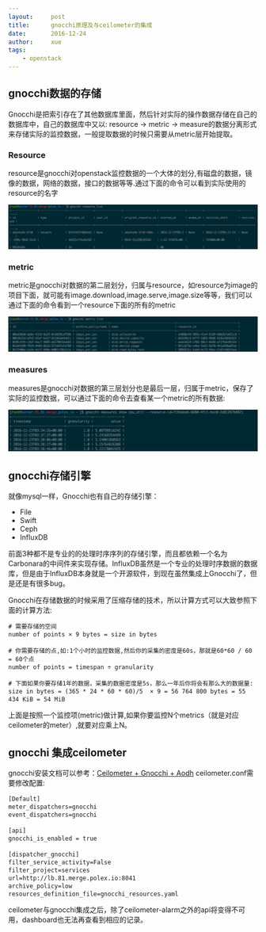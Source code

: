 ```yaml
---
layout:     post
title:      gnocchi原理及与ceilometer的集成
date:       2016-12-24
author:     xue
tags:
    - openstack
---
```


## gnocchi数据的存储

Gnocchi是把索引存在了其他数据库里面，然后针对实际的操作数据存储在自己的数据库中，自己的数据库中又以:  resource -> metric -> measure的数据分离形式来存储实际的监控数据，一般提取数据的时候只需要从metric层开始提取。

### Resource
resource是gnocchi对openstack监控数据的一个大体的划分,有磁盘的数据，镜像的数据，网络的数据，接口的数据等等.通过下面的命令可以看到实际使用的resource的名字

![](/img/gnocchi/gnocchi-resource-list.png)

### metric
metric是gnocchi对数据的第二层划分，归属与resource，如resource为image的项目下面，就可能有image.download,image.serve,image.size等等，我们可以通过下面的命令看到一个resource下面的所有的metric

![](/img/gnocchi/gnocchi-metric-list.png)

### measures
measures是gnocchi对数据的第三层划分也是最后一层，归属于metric，保存了实际的监控数据，可以通过下面的命令去查看某一个metric的所有数据:

![](/img/gnocchi/gnocchi-measures-show.png)

## gnocchi存储引擎

就像mysql一样，Gnocchi也有自己的存储引擎：

* File
* Swift
* Ceph
* InfluxDB

前面3种都不是专业的的处理时序序列的存储引擎，而且都依赖一个名为Carbonara的中间件来实现存储。InfluxDB虽然是一个专业的处理时序数据的数据库，但是由于InfluxDB本身就是一个开源软件，到现在虽然集成上Gnocchi了，但是还是有很多bug。

Gnocchi在存储数据的时候采用了压缩存储的技术，所以计算方式可以大致参照下面的计算方法:

```
# 需要存储的空间
number of points × 9 bytes = size in bytes
 
# 你需要存储的点,如:1个小时的监控数据,然后你的采集的密度是60s，那就是60*60 / 60 = 60个点
number of points = timespan ÷ granularity
 
# 下面如果你要存储1年的数据，采集的数据密度是5s，那么一年后你将会有那么大的数据量:
size in bytes = (365 * 24 * 60 * 60)/5  × 9 = 56 764 800 bytes = 55 434 KiB = 54 MiB

```

上面是按照一个监控项(metric)做计算,如果你要监控N个metrics（就是对应ceilometer的meter）,就要对应乘上N。

## gnocchi 集成ceilometer

gnocchi安装文档可以参考：[Ceilometer + Gnocchi + Aodh](http://www.cnblogs.com/multi-task/p/5553830.html)
ceilometer.conf需要修改配置:


```
[Default]
meter_dispatchers=gnocchi
event_dispatchers=gnocchi

[api]
gnocchi_is_enabled = true

[dispatcher_gnocchi]
filter_service_activity=False
filter_project=services
url=http://lb.81.merge.polex.io:8041
archive_policy=low
resources_definition_file=gnocchi_resources.yaml
```

ceilometer与gnocchi集成之后，除了ceilometer-alarm之外的api将变得不可用，dashboard也无法再查看到相应的记录。